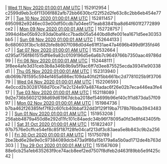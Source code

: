 | [Wed 11 Nov 2020 01:00:01 AM UTC]() | 152912954 | c2599d9eb3c6f11306f882afb72bb6630bcf22f52d2fe63c8c2bb6eb454e772f | 
| [Tue 10 Nov 2020 01:00:01 AM UTC]() | 152811457 | 6950982e9246ec03e00df50cdb7a04ee171eab83841ba8d64f601f2772899ce2 | 
| [Mon 09 Nov 2020 01:00:01 AM UTC]() | 152728757 | 3994d4be05b92c93da0baf4cc7badb05a5440bd8dfe001ea1671d5ee30353bb5 | 
| [Sun 08 Nov 2020 01:00:01 AM UTC]() | 152644133 | 8c680603f3bc1c882bfe8b907f098d0d4e61ff31ae47a4696b499d9f35fd46c7 | 
| [Sat 07 Nov 2020 01:00:01 AM UTC]() | 152532664 | d295af756f861515df6e9a82c0109196d5e6a6b7c9649766b7350aac49786d99 | 
| [Fri 06 Nov 2020 01:00:01 AM UTC]() | 152448111 | 3f8ee4afe3d31ceb3b8a346b9b9a5f9ac6ff7d3ee875525ecda39341e90338d1 | 
| [Thu 05 Nov 2020 01:00:01 AM UTC]() | 152313940 | db069b781595c594ef465a686ec109da40fd2f5bb661bc2d7781025b9f370679 | 
| [Wed 04 Nov 2020 01:00:01 AM UTC]() | 152206593 | 4e0ccd2b30281768d70ce71e2c124e97a4874adac6f26e02b7eca446ea3fe417 | 
| [Tue 03 Nov 2020 01:00:01 AM UTC]() | 152118089 | 9d2e736b56021298d69d61967dcba2018ef54699b96ef40c1f1d873da57f0997 | 
| [Mon 02 Nov 2020 01:00:01 AM UTC]() | 151984736 | b7ba462f26385fef7f82c601cb40bbaf32dd3f129f19ba7178b76bda39434832 | 
| [Sun 01 Nov 2020 01:00:01 AM UTC]() | 151953208 | 256abb4879a450d8e292d11fc101c84aedc34b96f78095a0fd3e8fd43405fba2 | 
| [Sat 31 Oct 2020 01:00:01 AM UTC]() | 151822407 | 97b7576e0cffce54ef8c85f187f28fe04caf213df3c83aea5e8b843c9b2a2566 | 
| [Fri 30 Oct 2020 01:00:01 AM UTC]() | 151750789 | 2be3bd6e28e9e0c97384089dcb473a9f86a15b179a6a5b0ad1712de4b763d303 | 
| [Thu 29 Oct 2020 01:00:01 AM UTC]() | 151567609 | 88e6cb25a1eb635263f9ce74acb8eef2ed7507f8dfeb2d463f89bb5e9f425c42 | 
